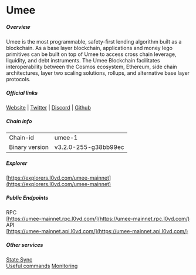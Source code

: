 # Umee


##### Overview
Umee is the most programmable, safety-first lending algorithm built as a blockchain. As a base layer blockchain, applications and money lego primitives can be built on top of Umee to access cross chain leverage, liquidity, and debt instruments. The Umee Blockchain facilitates interoperability between the Cosmos ecosystem, Ethereum, side chain architectures, layer two scaling solutions, rollups, and alternative base layer protocols.

##### Official links
[Website](https://www.umee.cc/) | [Twitter](https://twitter.com/Umee_crosschain) | [Discord](https://discord.com/invite/3v8AUS3bZV) | [Github](https://github.com/umee-network)

##### Chain info

|  |  |
| ------ | ------ |
| Chain-id | umee-1 |
| Binary version | v3.2.0-255-g38bb99ec |

##### Explorer
[https://explorers.l0vd.com/umee-mainnet](https://explorers.l0vd.com/umee-mainnet)

##### Public Endpoints
RPC <br />
[https://umee-mainnet.rpc.l0vd.com/](https://umee-mainnet.rpc.l0vd.com/) <br />
API <br />
[https://umee-mainnet.api.l0vd.com/](https://umee-mainnet.api.l0vd.com/) <br />


##### Other services
[State Sync](mainnets/umee/state-sync/) <br />
[Useful commands](mainnets/umee/useful-commands/)
[Monitoring](mainnets/umee/monitoring/) <br />

